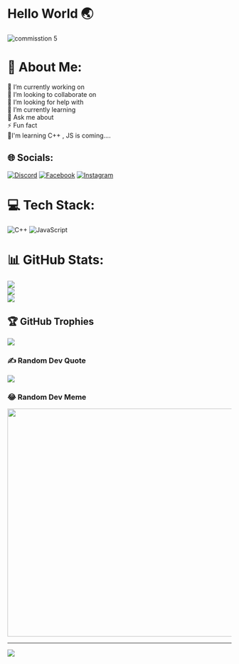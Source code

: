 # Hello World 🌏

![commisstion 5](https://www.wallpaperup.com/uploads/wallpapers/2013/03/29/66349/6395258b0ba2e07db6249d5ee1ac36b2-500.jpg)
>
<!-- BLOG-POST-LIST:START -->
<!-- BLOG-POST-LIST:END -->
# 💫 About Me:
🔭 I’m currently working on<br>👯 I’m looking to collaborate on<br>🤝 I’m looking for help with<br>🌱 I’m currently learning<br>💬 Ask me about<br>⚡ Fun fact<br>📖I'm learning C++ , JS is coming....


## 🌐 Socials:
[![Discord](https://img.shields.io/badge/Discord-%237289DA.svg?logo=discord&logoColor=white)](https://discord.gg/วาฬสีน้ำเงิน#8876) [![Facebook](https://img.shields.io/badge/Facebook-%231877F2.svg?logo=Facebook&logoColor=white)](https://facebook.com/K'Kong) [![Instagram](https://img.shields.io/badge/Instagram-%23E4405F.svg?logo=Instagram&logoColor=white)](https://instagram.com/kongkongkongkongkong_) 

# 💻 Tech Stack:
![C++](https://img.shields.io/badge/c++-%2300599C.svg?style=for-the-badge&logo=c%2B%2B&logoColor=white) ![JavaScript](https://img.shields.io/badge/javascript-%23323330.svg?style=for-the-badge&logo=javascript&logoColor=%23F7DF1E)
# 📊 GitHub Stats:
![](https://github-readme-stats.vercel.app/api?username=Delphis&theme=tokyonight&hide_border=false&include_all_commits=true&count_private=true)<br/>
![](https://github-readme-streak-stats.herokuapp.com/?user=Delphis&theme=tokyonight&hide_border=false)<br/>
![](https://github-readme-stats.vercel.app/api/top-langs/?username=Delphis&theme=tokyonight&hide_border=false&include_all_commits=true&count_private=true&layout=compact)

## 🏆 GitHub Trophies
![](https://github-profile-trophy.vercel.app/?username=Delphis&theme=radical&no-frame=true&no-bg=false&margin-w=4)

### ✍️ Random Dev Quote
![](https://quotes-github-readme.vercel.app/api?type=horizontal&theme=radical)

### 😂 Random Dev Meme
<img src="https://random-memer.herokuapp.com/" width="512px"/>

---
[![](https://visitcount.itsvg.in/api?id=Delphis&icon=0&color=0)](https://visitcount.itsvg.in)

<!-- Proudly created with GPRM ( https://gprm.itsvg.in ) -->
